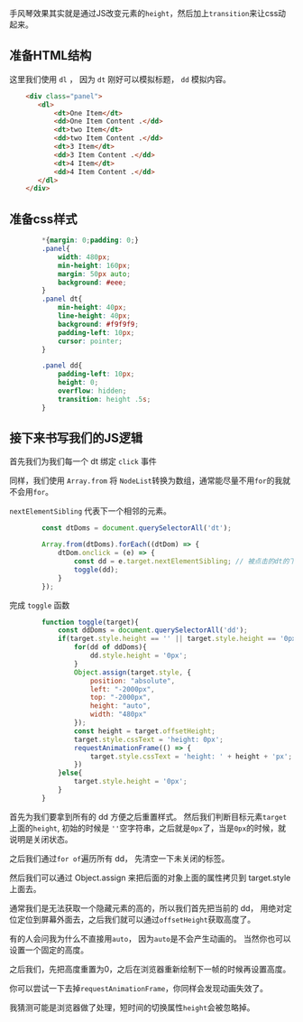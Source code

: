 手风琴效果其实就是通过JS改变元素的`height`，然后加上`transition`来让css动起来。

## 准备HTML结构
这里我们使用 `dl` ， 因为 `dt` 刚好可以模拟标题， `dd` 模拟内容。

```html
    <div class="panel">
       <dl>
           <dt>One Item</dt>
           <dd>One Item Content .</dd>
           <dt>two Item</dt>
           <dd>two Item Content .</dd>
           <dt>3 Item</dt>
           <dd>3 Item Content .</dd>
           <dt>4 Item</dt>
           <dd>4 Item Content .</dd>
       </dl>
    </div>
```

## 准备css样式

```css
        *{margin: 0;padding: 0;}
        .panel{
            width: 480px;
            min-height: 160px;
            margin: 50px auto;
            background: #eee;
        }
        .panel dt{
            min-height: 40px;
            line-height: 40px;
            background: #f9f9f9;
            padding-left: 10px;
            cursor: pointer;
        }

        .panel dd{
            padding-left: 10px;
            height: 0;
            overflow: hidden;
            transition: height .5s;
        }
```

## 接下来书写我们的JS逻辑

首先我们为我们每一个 dt 绑定 `click` 事件

同样，我们使用 `Array.from` 将 `NodeList`转换为数组，通常能尽量不用`for`的我就不会用`for`。

`nextElementSibling` 代表下一个相邻的元素。

```js
        const dtDoms = document.querySelectorAll('dt');

        Array.from(dtDoms).forEach((dtDom) => {
            dtDom.onclick = (e) => {
                const dd = e.target.nextElementSibling; // 被点击的dt的下一个dd元素
                toggle(dd);
            }
        });

```

完成 `toggle` 函数

```js
        function toggle(target){
            const ddDoms = document.querySelectorAll('dd');
            if(target.style.height == '' || target.style.height == '0px' ) { // 第一次的时候 height 为 ‘’ 空字符串.
                for(dd of ddDoms){
                    dd.style.height = '0px';
                }
                Object.assign(target.style, {
                    position: "absolute",
                    left: "-2000px",
                    top: "-2000px",
                    height: "auto",
                    width: "480px"
                });
                const height = target.offsetHeight;
                target.style.cssText = 'height: 0px';
                requestAnimationFrame(() => {
                    target.style.cssText = 'height: ' + height + 'px';
                })
            }else{
                target.style.height = '0px';
            }
        }
```

首先为我们要拿到所有的 dd 方便之后重置样式。 然后我们判断目标元素`target`上面的`height`, 初始的时候是 `''`空字符串，之后就是`0px`了，当是`0px`的时候，就说明是关闭状态。

之后我们通过`for of`遍历所有 dd， 先清空一下未关闭的标签。

然后我们可以通过 Object.assign 来把后面的对象上面的属性拷贝到 target.style 上面去。

通常我们是无法获取一个隐藏元素的高的，所以我们首先把当前的 dd， 用绝对定位定位到屏幕外面去，之后我们就可以通过`offsetHeight`获取高度了。

有的人会问我为什么不直接用`auto`， 因为`auto`是不会产生动画的。 当然你也可以设置一个固定的高度。

之后我们，先把高度重置为0，之后在浏览器重新绘制下一帧的时候再设置高度。

你可以尝试一下去掉`requestAnimationFrame`，你同样会发现动画失效了。

我猜测可能是浏览器做了处理，短时间的切换属性`height`会被忽略掉。
